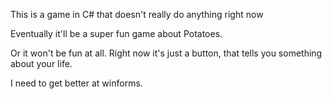 This is a game in C# that doesn't really do anything right now

Eventually it'll be a super fun game about Potatoes. 

Or it won't be fun at all. Right now it's just a button, that tells you something about your life. 

I need to get better at winforms. 
